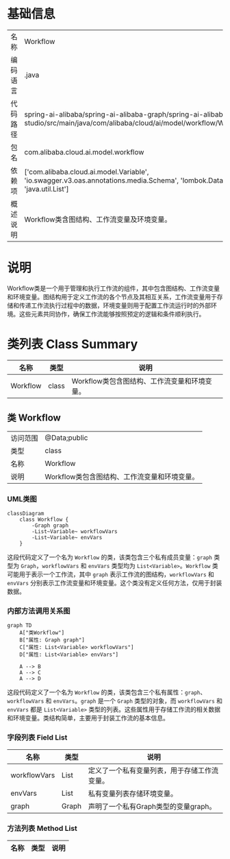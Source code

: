 # 基础信息

|      |      |
|------|------|
| 名称 | Workflow |
| 编码语言 | .java |
| 代码路径 | spring-ai-alibaba/spring-ai-alibaba-graph/spring-ai-alibaba-graph-studio/src/main/java/com/alibaba/cloud/ai/model/workflow/Workflow.java |
| 包名 | com.alibaba.cloud.ai.model.workflow |
| 依赖项 | ['com.alibaba.cloud.ai.model.Variable', 'io.swagger.v3.oas.annotations.media.Schema', 'lombok.Data', 'java.util.List'] |
| 概述说明 | Workflow类含图结构、工作流变量及环境变量。 |

# 说明

Workflow类是一个用于管理和执行工作流的组件，其中包含图结构、工作流变量和环境变量。图结构用于定义工作流的各个节点及其相互关系，工作流变量用于存储和传递工作流执行过程中的数据，环境变量则用于配置工作流运行时的外部环境。这些元素共同协作，确保工作流能够按照预定的逻辑和条件顺利执行。

# 类列表 Class Summary

| 名称   | 类型  | 说明 |
|-------|------|-------------|
| Workflow | class | Workflow类包含图结构、工作流变量和环境变量。 |



## 类 Workflow

|      |      |
|------|------|
| 访问范围 | @Data;public |
| 类型 | class |
| 名称 | Workflow |
| 说明 | Workflow类包含图结构、工作流变量和环境变量。 |


### UML类图

```mermaid
classDiagram
    class Workflow {
        -Graph graph
        -List~Variable~ workflowVars
        -List~Variable~ envVars
    }
```

这段代码定义了一个名为 `Workflow` 的类，该类包含三个私有成员变量：`graph` 类型为 `Graph`，`workflowVars` 和 `envVars` 类型均为 `List<Variable>`。`Workflow` 类可能用于表示一个工作流，其中 `graph` 表示工作流的图结构，`workflowVars` 和 `envVars` 分别表示工作流变量和环境变量。这个类没有定义任何方法，仅用于封装数据。


### 内部方法调用关系图

```mermaid
graph TD
    A["类Workflow"]
    B["属性: Graph graph"]
    C["属性: List<Variable> workflowVars"]
    D["属性: List<Variable> envVars"]

    A --> B
    A --> C
    A --> D
```

这段代码定义了一个名为 `Workflow` 的类，该类包含三个私有属性：`graph`、`workflowVars` 和 `envVars`。`graph` 是一个 `Graph` 类型的对象，而 `workflowVars` 和 `envVars` 都是 `List<Variable>` 类型的列表。这些属性用于存储工作流的相关数据和环境变量。类结构简单，主要用于封装工作流的基本信息。

### 字段列表 Field List

| 名称  | 类型  | 说明 |
|-------|-------|------|
| workflowVars | List<Variable> | 定义了一个私有变量列表，用于存储工作流变量。 |
| envVars | List<Variable> | 私有变量列表存储环境变量。 |
| graph | Graph | 声明了一个私有Graph类型的变量graph。 |

### 方法列表 Method List

| 名称  | 类型  | 说明 |
|-------|-------|------|





